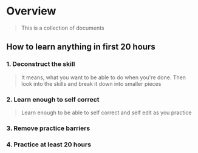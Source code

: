 # Overview

> This is a collection of documents

## How to learn anything in first 20 hours

### 1. Deconstruct the skill

> It means, what you want to be able to do when you're done. Then look into the skills and break it down into smaller pieces

### 2. Learn enough to self correct

> Learn enough to be able to self correct and self edit as you practice

### 3. Remove practice barriers

### 4. Practice at least 20 hours
